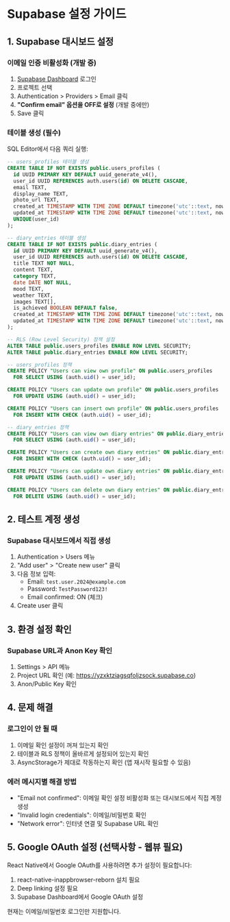 # Supabase 설정 가이드

## 1. Supabase 대시보드 설정

### 이메일 인증 비활성화 (개발 중)
1. [Supabase Dashboard](https://app.supabase.com) 로그인
2. 프로젝트 선택
3. Authentication > Providers > Email 클릭
4. **"Confirm email" 옵션을 OFF로 설정** (개발 중에만)
5. Save 클릭

### 테이블 생성 (필수)
SQL Editor에서 다음 쿼리 실행:

```sql
-- users_profiles 테이블 생성
CREATE TABLE IF NOT EXISTS public.users_profiles (
  id UUID PRIMARY KEY DEFAULT uuid_generate_v4(),
  user_id UUID REFERENCES auth.users(id) ON DELETE CASCADE,
  email TEXT,
  display_name TEXT,
  photo_url TEXT,
  created_at TIMESTAMP WITH TIME ZONE DEFAULT timezone('utc'::text, now()),
  updated_at TIMESTAMP WITH TIME ZONE DEFAULT timezone('utc'::text, now()),
  UNIQUE(user_id)
);

-- diary_entries 테이블 생성
CREATE TABLE IF NOT EXISTS public.diary_entries (
  id UUID PRIMARY KEY DEFAULT uuid_generate_v4(),
  user_id UUID REFERENCES auth.users(id) ON DELETE CASCADE,
  title TEXT NOT NULL,
  content TEXT,
  category TEXT,
  date DATE NOT NULL,
  mood TEXT,
  weather TEXT,
  images TEXT[],
  is_achieved BOOLEAN DEFAULT false,
  created_at TIMESTAMP WITH TIME ZONE DEFAULT timezone('utc'::text, now()),
  updated_at TIMESTAMP WITH TIME ZONE DEFAULT timezone('utc'::text, now())
);

-- RLS (Row Level Security) 정책 설정
ALTER TABLE public.users_profiles ENABLE ROW LEVEL SECURITY;
ALTER TABLE public.diary_entries ENABLE ROW LEVEL SECURITY;

-- users_profiles 정책
CREATE POLICY "Users can view own profile" ON public.users_profiles
  FOR SELECT USING (auth.uid() = user_id);

CREATE POLICY "Users can update own profile" ON public.users_profiles
  FOR UPDATE USING (auth.uid() = user_id);

CREATE POLICY "Users can insert own profile" ON public.users_profiles
  FOR INSERT WITH CHECK (auth.uid() = user_id);

-- diary_entries 정책
CREATE POLICY "Users can view own diary entries" ON public.diary_entries
  FOR SELECT USING (auth.uid() = user_id);

CREATE POLICY "Users can create own diary entries" ON public.diary_entries
  FOR INSERT WITH CHECK (auth.uid() = user_id);

CREATE POLICY "Users can update own diary entries" ON public.diary_entries
  FOR UPDATE USING (auth.uid() = user_id);

CREATE POLICY "Users can delete own diary entries" ON public.diary_entries
  FOR DELETE USING (auth.uid() = user_id);
```

## 2. 테스트 계정 생성

### Supabase 대시보드에서 직접 생성
1. Authentication > Users 메뉴
2. "Add user" > "Create new user" 클릭
3. 다음 정보 입력:
   - Email: `test.user.2024@example.com`
   - Password: `TestPassword123!`
   - Email confirmed: ON (체크)
4. Create user 클릭

## 3. 환경 설정 확인

### Supabase URL과 Anon Key 확인
1. Settings > API 메뉴
2. Project URL 확인 (예: https://yzxktziagsqfoljzsock.supabase.co)
3. Anon/Public Key 확인

## 4. 문제 해결

### 로그인이 안 될 때
1. 이메일 확인 설정이 꺼져 있는지 확인
2. 테이블과 RLS 정책이 올바르게 설정되어 있는지 확인
3. AsyncStorage가 제대로 작동하는지 확인 (앱 재시작 필요할 수 있음)

### 에러 메시지별 해결 방법
- "Email not confirmed": 이메일 확인 설정 비활성화 또는 대시보드에서 직접 계정 생성
- "Invalid login credentials": 이메일/비밀번호 확인
- "Network error": 인터넷 연결 및 Supabase URL 확인

## 5. Google OAuth 설정 (선택사항 - 웹뷰 필요)
React Native에서 Google OAuth를 사용하려면 추가 설정이 필요합니다:
1. react-native-inappbrowser-reborn 설치 필요
2. Deep linking 설정 필요
3. Supabase Dashboard에서 Google OAuth 설정

현재는 이메일/비밀번호 로그인만 지원합니다.